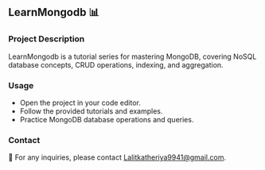 ## LearnMongodb 📊

### Project Description
LearnMongodb is a tutorial series for mastering MongoDB, covering NoSQL database concepts, CRUD operations, indexing, and aggregation.

### Usage
- Open the project in your code editor.
- Follow the provided tutorials and examples.
- Practice MongoDB database operations and queries.

### Contact
📧 For any inquiries, please contact Lalitkatheriya9941@gmail.com.
